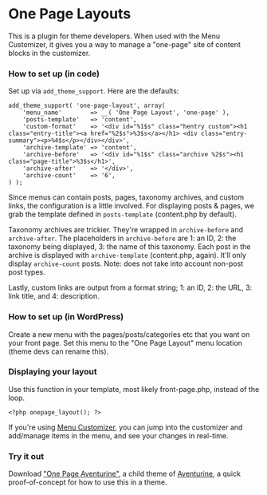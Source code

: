 One Page Layouts
================

This is a plugin for theme developers. When used with the Menu Customizer, it gives you a way to manage a "one-page" site of content blocks in the customizer.

### How to set up (in code)

Set up via `add_theme_support`. Here are the defaults:

	add_theme_support( 'one-page-layout', array(
		'menu_name'        => __( 'One Page Layout', 'one-page' ),
		'posts-template'   => 'content',
		'custom-format'    => '<div id="%1$s" class="hentry custom"><h1 class="entry-title"><a href="%2$s">%3$s</a></h1> <div class="entry-summary"><p>%4$s</p></div></div>',
		'archive-template' => 'content',
		'archive-before'   => '<div id="%1$s" class="archive %2$s"><h1 class="page-title">%3$s</h1>',
		'archive-after'    => '</div>',
		'archive-count'    => '6',
	) );

Since menus can contain posts, pages, taxonomy archives, and custom links, the configuration is a little involved. For displaying posts & pages, we grab the template defined in `posts-template` (content.php by default).

Taxonomy archives are trickier. They're wrapped in `archive-before` and `archive-after`. The placeholders in `archive-before` are 1: an ID, 2: the taxonomy being displayed, 3: the name of this taxonomy. Each post in the archive is displayed with `archive-template` (content.php, again). It'll only display `archive-count` posts. Note: does not take into account non-post post types.

Lastly, custom links are output from a format string; 1: an ID, 2: the URL, 3: link title, and 4: description.

### How to set up (in WordPress)

Create a new menu with the pages/posts/categories etc that you want on your front page. Set this menu to the "One Page Layout" menu location (theme devs can rename this).

### Displaying your layout

Use this function in your template, most likely front-page.php, instead of the loop.

	<?php onepage_layout(); ?>

If you're using [Menu Customizer](https://github.com/voldemortensen/menu-customizer), you can jump into the customizer and add/manage items in the menu, and see your changes in real-time.

### Try it out

Download ["One Page Aventurine"](https://cloudup.com/cMikaM9p2Oa), a child theme of [Aventurine](https://wordpress.org/themes/aventurine), a quick proof-of-concept for how to use this in a theme.
